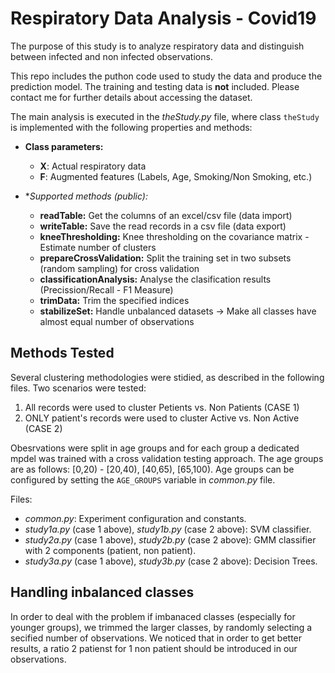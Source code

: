 # Respiratory Data Analysis - Covid19

The purpose of this study is to analyze respiratory data and distinguish between infected and non infected observations.

This repo includes the puthon code used to study the data and produce the prediction model. The training and testing data is **not** included. Please contact me for further details about accessing the dataset.

The main analysis is executed in the _theStudy.py_ file, where class `theStudy` is implemented with the following properties and methods:

* **Class parameters:**
    * **X**: Actual respiratory data
    * **F**: Augmented features (Labels, Age, Smoking/Non Smoking, etc.)
            
* **Supported methods (public):*
    * **readTable:** Get the columns of an excel/csv file (data import)
    * **writeTable:** Save the read records in a csv file (data export)
    * **kneeThresholding:** Knee thresholding on the covariance matrix - Estimate number of clusters
    * **prepareCrossValidation:** Split the training set in two subsets (random sampling) for cross validation
    * **classificationAnalysis:** Analyse the clasification results (Precission/Recall - F1 Measure)
    * **trimData:** Trim the specified indices
    * **stabilizeSet:** Handle unbalanced datasets -> Make all classes have almost equal number of observations

## Methods Tested

Several clustering methodologies were stidied, as described in the following files. Two scenarios were tested:
1. All records were used to cluster Petients vs. Non Patients (CASE 1)
2. ONLY patient's records were used to cluster Active vs. Non Active (CASE 2)

Obesrvations were split in age groups and for each group a dedicated mpdel was trained with a cross validation testing approach.
The age groups are as follows: [0,20) - [20,40), [40,65), [65,100). Age groups can be configured by setting the `AGE_GROUPS` variable in _common.py_ file.

Files:
* _common.py_: Experiment configuration and constants.
* _study1a.py_ (case 1 above), _study1b.py_ (case 2 above): SVM classifier.
* _study2a.py_ (case 1 above), _study2b.py_ (case 2 above): GMM classifier with 2 components (patient, non patient).
* _study3a.py_ (case 1 above), _study3b.py_ (case 2 above): Decision Trees.

## Handling inbalanced classes

In order to deal with the problem if imbanaced classes (especially for younger groups), we trimmed the larger classes, by randomly selecting a secified number of observations. We noticed that in order to get better results, a ratio 2 patienst for 1 non patient should be introduced in our observations.